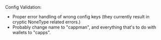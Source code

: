 Config Validation:
- Proper error handling of wrong config keys (they currently result in cryptic NoneType related errors.)
- Probably change name to "cappman", and everything that's to do with wallets to "capps".